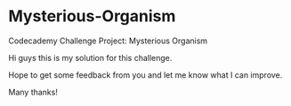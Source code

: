 # Mysterious-Organism
Codecademy Challenge Project: Mysterious Organism

Hi guys this is my solution for this challenge. 

Hope to get some feedback from you and let me know what I can improve.

Many thanks!
